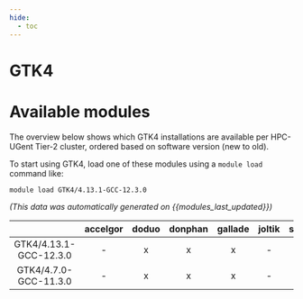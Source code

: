 ```yaml
---
hide:
  - toc
---
```


GTK4
====

# Available modules


The overview below shows which GTK4 installations are available per HPC-UGent Tier-2 cluster, ordered based on software version (new to old).

To start using GTK4, load one of these modules using a `module load` command like:

```shell
module load GTK4/4.13.1-GCC-12.3.0
```

*(This data was automatically generated on {{modules_last_updated}})*  

| |accelgor|doduo|donphan|gallade|joltik|shinx|skitty|
| :---: | :---: | :---: | :---: | :---: | :---: | :---: | :---: |
|GTK4/4.13.1-GCC-12.3.0|-|x|x|x|-|x|x|
|GTK4/4.7.0-GCC-11.3.0|-|x|x|x|-|-|-|
